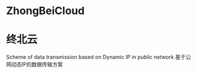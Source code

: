 # ZhongBeiCloud
# 终北云
Scheme of data transmission based on Dynamic IP in public network
基于公网动态IP的数据传输方案
